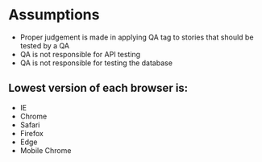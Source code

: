 # Assumptions
- Proper judgement is made in applying QA tag to stories that should be tested by a QA
- QA is not responsible for API testing
- QA is not responsible for testing the database
## Lowest version of each browser is:
- IE
- Chrome
- Safari
- Firefox
- Edge
- Mobile Chrome